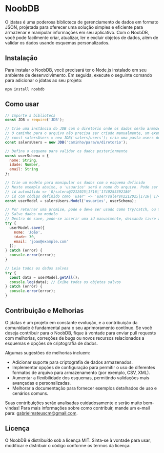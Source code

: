 # NoobDB

O jdatas é uma poderosa biblioteca de gerenciamento de dados em formato JSON, projetada para oferecer uma solução simples e eficiente para armazenar e manipular informações em seu aplicativo. Com o NoobDB, você pode facilmente criar, atualizar, ler e excluir objetos de dados, além de validar os dados usando esquemas personalizados.

## Instalação

Para instalar o NoobDB, você precisará ter o Node.js instalado em seu ambiente de desenvolvimento. Em seguida, execute o seguinte comando para adicionar o jdatas ao seu projeto:

```
npm install noobdb
```

## Como usar

```javascript
// Importe a biblioteca
const JDB = require('JDB');

// Crie uma instância do JDB com o diretório onde os dados serão armazenados
// O caminho para o arquivo não precisa ser criado manualmente, um exemplo:
// const salersUsers = new JDB('salers/users'); cria uma pasta users dentro de uma pasta salers na raiz do projeto. 
const salersUsers = new JDB('caminho/para/o/diretorio'); 

// Defina o esquema para validar os dados posteriormente
const userSchema = {
  nome: String,
  idade: Number,
  email: String
};

// Crie um modelo para manipular os dados com o esquema definido
// Neste exemplo abaixo, o 'usuarios' será o nome do arquivo. Pode ser definido também um código nesta parte para identificar dentro do id automático ao que se refere:
// id automátido => '0/salers@2212025|1716|¨1740255392180'
// id com código definido como 'user' => 'user/salers@2212025|1716|¨1740255392180'
const userModel = salersUsers.Model('usuarios', userSchema);

// Por retornar uma promise, pode e deve ser usado como try/catch, ou then/catch
// Salve dados no modelo
// Dentro de save, pode-se inserir uma id manualmente, deixando livre a decisão que for melhor para cada projeto.
try {
  userModel.save({ 
    nome: 'João', 
    idade: 30, 
    email: 'joao@example.com' 
  });
} catch (error) {
  console.error(error);
}

// Leia todos os dados salvos
try {
  const data = userModel.getAll();
  console.log(data); // Exibe todos os objetos salvos
} catch (error) {
  console.error(error);
}
```

## Contribuição e Melhorias

O jdatas é um projeto em constante evolução, e a contribuição da comunidade é fundamental para o seu aprimoramento contínuo. Se você deseja contribuir para o NoobDB, fique à vontade para enviar pull requests com melhorias, correções de bugs ou novos recursos relacionados a esquemas e opções de criptografia de dados.

Algumas sugestões de melhorias incluem:

- Adicionar suporte para criptografia de dados armazenados.
- Implementar opções de configuração para permitir o uso de diferentes formatos de arquivo para armazenamento (por exemplo, CSV, XML).
- Aumentar a flexibilidade dos esquemas, permitindo validações mais avançadas e personalizadas.
- Melhorar a documentação para fornecer exemplos detalhados de uso e cenários comuns.

Suas contribuições serão analisadas cuidadosamente e serão muito bem-vindas! Para mais informações sobre como contribuir, mande um e-mail para: gabrielmateuscm@gmail.com.

## Licença

O NoobDB é distribuído sob a licença MIT. Sinta-se à vontade para usar, modificar e distribuir o código conforme os termos da licença.
